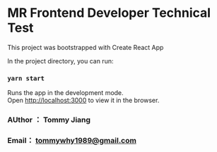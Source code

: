# MR Frontend Developer Technical Test

This project was bootstrapped with Create React App

In the project directory, you can run:

### `yarn start`

Runs the app in the development mode.\
Open [http://localhost:3000](http://localhost:3000) to view it in the browser.

### AUthor ： Tommy Jiang

### Email： tommywhy1989@gmail.com
